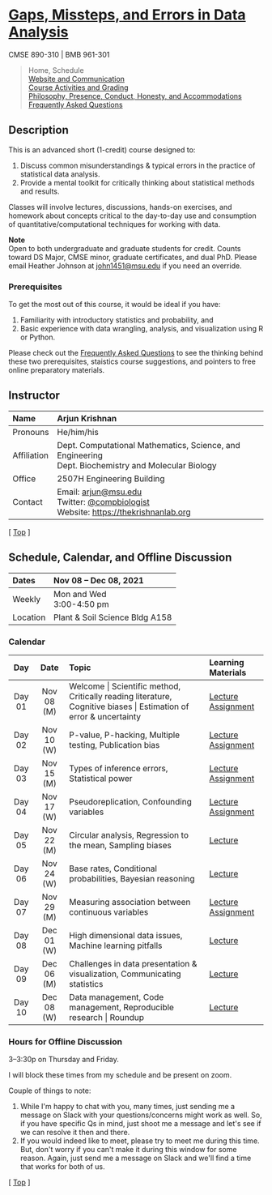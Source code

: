 # [Gaps, Missteps, and Errors in Data Analysis](https://github.com/krishnanlab/teaching/edit/master/2021-fall_statgaps)
CMSE 890-310 | BMB 961-301

>Home, Schedule  
>[Website and Communication](https://github.com/krishnanlab/teaching/blob/master/2021-fall_statgaps/website-communication.md)  
>[Course Activities and Grading](https://github.com/krishnanlab/teaching/blob/master/2021-fall_statgaps/course-activities-grading.md)  
>[Philosophy, Presence, Conduct, Honesty, and Accommodations](https://github.com/krishnanlab/teaching/blob/master/2021-fall_statgaps/policies.md)  
>[Frequently Asked Questions](https://github.com/krishnanlab/teaching/tree/master/2021-fall_statgaps/frequently-asked-questions.md)


## Description
This is an advanced short (1-credit) course designed to:
1) Discuss common misunderstandings & typical errors in the practice of statistical data analysis.
2) Provide a mental toolkit for critically thinking about statistical methods and results.

Classes will involve lectures, discussions, hands-on exercises, and homework about concepts critical to the day-to-day use and consumption of quantitative/computational techniques for working with data.

**Note**  
Open to both undergraduate and graduate students for credit. Counts toward DS Major, CMSE minor, graduate certificates, and dual PhD. Please email Heather Johnson at john1451@msu.edu if you need an override.  

### Prerequisites
To get the most out of this course, it would be ideal if you have:
1) Familiarity with introductory statistics and probability, and
2) Basic experience with data wrangling, analysis, and visualization using R or Python.

Please check out the [Frequently Asked Questions](https://github.com/krishnanlab/teaching/blob/master/2021-fall_statgaps/frequently-asked-questions.md) to see the thinking behind these two prerequisites, staistics course suggestions, and pointers to free online preparatory materials.


## Instructor
Name | Arjun Krishnan
:------------ | :------------
Pronouns | He/him/his
Affiliation | Dept. Computational Mathematics, Science, and Engineering</br>Dept. Biochemistry and Molecular Biology
Office | 2507H Engineering Building
Contact | Email: arjun@msu.edu</br>Twitter: [@compbiologist](https://twitter.com/compbiologist)</br>Website: https://thekrishnanlab.org

\[ [Top](https://github.com/krishnanlab/teaching/blob/master/2021-fall_statgaps/README.md#gaps-missteps-and-errors-in-data-analysis) ]


## Schedule, Calendar, and Offline Discussion
Dates | Nov 08 – Dec 08, 2021
:------------ | :------------
Weekly | Mon and Wed</br>3:00-4:50 pm
Location | Plant & Soil Science Bldg A158

### Calendar
Day | Date | Topic | Learning Materials
:-------: | :-----------: | :------------------------------- | :------------------------
Day 01 | Nov 08 (M) | Welcome \| Scientific method, Critically reading literature, Cognitive biases \| Estimation of error & uncertainty | [Lecture](https://github.com/krishnanlab/teaching/blob/master/2021-fall_statgaps/Lectures/Day-01_Lecture.pdf)</br>[Assignment](https://github.com/krishnanlab/teaching/blob/master/2021-fall_statgaps/Assignments/Assignment_01.md)
Day 02 | Nov 10 (W) | P-value, P-hacking, Multiple testing, Publication bias | [Lecture](https://github.com/krishnanlab/teaching/blob/master/2021-fall_statgaps/Lectures/Day-02_Lecture.pdf)</br>[Assignment](https://github.com/krishnanlab/teaching/blob/master/2021-fall_statgaps/Assignments/Assignment_02.md)
Day 03 | Nov 15 (M) | Types of inference errors, Statistical power | [Lecture](https://github.com/krishnanlab/teaching/blob/master/2021-fall_statgaps/Lectures/Day-03_Lecture.pdf)</br>[Assignment](https://github.com/krishnanlab/teaching/blob/master/2021-fall_statgaps/Assignments/Assignment_03.md)
Day 04 | Nov 17 (W) | Pseudoreplication, Confounding variables | [Lecture](https://github.com/krishnanlab/teaching/blob/master/2021-fall_statgaps/Lectures/Day-04_Lecture.pdf)</br>[Assignment](https://github.com/krishnanlab/teaching/blob/master/2021-fall_statgaps/Assignments/Assignment_04.md)
Day 05 | Nov 22 (M) | Circular analysis, Regression to the mean, Sampling biases | [Lecture](https://github.com/krishnanlab/teaching/blob/master/2021-fall_statgaps/Lectures/Day-05_Lecture.pdf)
Day 06 | Nov 24 (W) | Base rates, Conditional probabilities, Bayesian reasoning | [Lecture](https://github.com/krishnanlab/teaching/blob/master/2021-fall_statgaps/Lectures/Day-06_Lecture.pdf)
Day 07 | Nov 29 (M) | Measuring association between continuous variables | [Lecture](https://github.com/krishnanlab/teaching/blob/master/2021-fall_statgaps/Lectures/Day-07_Lecture.pdf)</br>[Assignment](https://github.com/krishnanlab/teaching/blob/master/2021-fall_statgaps/Assignments/Assignment_04.md)
Day 08 | Dec 01 (W) | High dimensional data issues, Machine learning pitfalls | [Lecture](https://github.com/krishnanlab/teaching/blob/master/2021-fall_statgaps/Lectures/)
Day 09 | Dec 06 (M) | Challenges in data presentation & visualization, Communicating statistics | [Lecture](https://github.com/krishnanlab/teaching/blob/master/2021-fall_statgaps/Lectures/)
Day 10 | Dec 08 (W) | Data management, Code management, Reproducible research \| Roundup | [Lecture](https://github.com/krishnanlab/teaching/blob/master/2021-fall_statgaps/Lectures/)

### Hours for Offline Discussion
3–3:30p on Thursday and Friday.

I will block these times from my schedule and be present on zoom.

Couple of things to note:
1. While I'm happy to chat with you, many times, just sending me a message on Slack with your questions/concerns might work as well. So, if you have specific Qs in mind, just shoot me a message and let's see if we can resolve it then and there.
2. If you would indeed like to meet, please try to meet me during this time. But, don't worry if you can't make it during this window for some reason. Again, just send me a message on Slack and we'll find a time that works for both of us.


\[ [Top](https://github.com/krishnanlab/teaching/blob/master/2021-fall_statgaps/README.md#gaps-missteps-and-errors-in-data-analysis) ]


